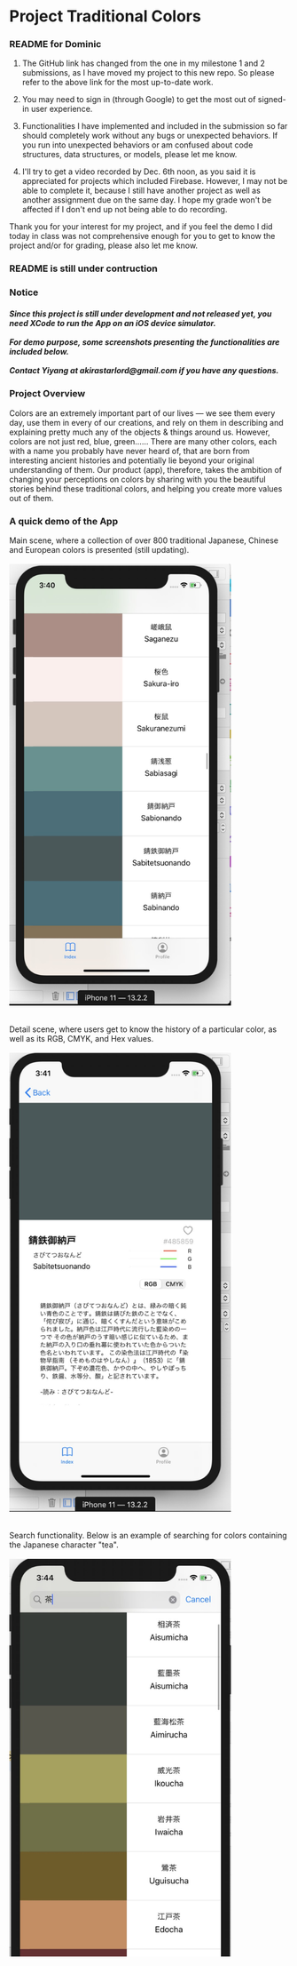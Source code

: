 # Project Traditional Colors

<h3>README for Dominic</h3>

1. The GitHub link has changed from the one in my milestone 1 and 2 submissions, as I have moved my project to this new repo. So please refer to the above link for the most up-to-date work.

2. You may need to sign in (through Google) to get the most out of signed-in user experience.

3. Functionalities I have implemented and included in the submission so far should completely work without any bugs or unexpected behaviors. If you run into unexpected behaviors or am confused about code structures, data structures, or models, please let me know.

4. I'll try to get a video recorded by Dec. 6th noon, as you said it is appreciated for projects which included Firebase. However, I may not be able to complete it, because I still have another project as well as another assignment due on the same day. I hope my grade won't be affected if I don't end up not being able to do recording.

Thank you for your interest for my project, and if you feel the demo I did today in class was not comprehensive enough for you to get to know the project and/or for grading, please also let me know.


<h3>README is still under contruction</h3>

<h3>Notice</h3>
<h5>Since this project is still under development and not released yet, you need XCode to run the App on an iOS device simulator.</br></br>
For demo purpose, some screenshots presenting the functionalities are included below.</br></br>
Contact Yiyang at akirastarlord@gmail.com if you have any questions.</h4>

<h3>Project Overview</h3>

Colors are an extremely important part of our lives — we see them every day, use them in every of our creations, and rely on them in describing and explaining pretty much any of the objects & things around us. However, colors are not just red, blue, green…… There are many other colors, each with a name you probably have never heard of, that are born from interesting ancient histories and potentially lie beyond your original understanding of them. Our product (app), therefore, takes the ambition of changing your perceptions on colors by sharing with you the beautiful stories behind these traditional colors, and helping you create more values out of them.

<h3>A quick demo of the App</h3>

Main scene, where a collection of over 800 traditional Japanese, Chinese and European colors is presented (still updating).
</br></br>
<img src="demo%20images/app%20demo%20main%20view.jpg?raw=true" width="400">
</br></br>

Detail scene, where users get to know the history of a particular color, as well as its RGB, CMYK, and Hex values.
</br></br>
<img src="demo%20images/app%20demo%20detail%20view.jpg?raw=true" width="400">
</br></br>

Search functionality. Below is an example of searching for colors containing the Japanese character "tea".
</br></br>
<img src="demo%20images/app%20demo%20search%20function.jpg?raw=true" width="400">

